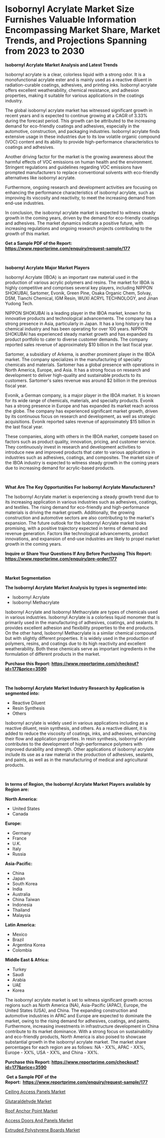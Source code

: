 <p><h1>Isobornyl Acrylate Market Size Furnishes Valuable Information Encompassing Market Share, Market Trends, and Projections Spanning from 2023 to 2030</h1></p><p><strong>Isobornyl Acrylate Market Analysis and Latest Trends</strong></p>
<p><p>Isobornyl acrylate is a clear, colorless liquid with a strong odor. It is a monofunctional acrylate ester and is mainly used as a reactive diluent in radiation-curable coatings, adhesives, and printing inks. Isobornyl acrylate offers excellent weatherability, chemical resistance, and adhesion properties, making it suitable for various applications in the coatings industry.</p><p>The global isobornyl acrylate market has witnessed significant growth in recent years and is expected to continue growing at a CAGR of 3.33% during the forecast period. This growth can be attributed to the increasing demand for eco-friendly coatings and adhesives, especially in the automotive, construction, and packaging industries. Isobornyl acrylate finds extensive usage in these industries due to its low volatile organic compound (VOC) content and its ability to provide high-performance characteristics to coatings and adhesives.</p><p>Another driving factor for the market is the growing awareness about the harmful effects of VOC emissions on human health and the environment. Stringent regulations and guidelines regarding VOC emissions have prompted manufacturers to replace conventional solvents with eco-friendly alternatives like isobornyl acrylate.</p><p>Furthermore, ongoing research and development activities are focusing on enhancing the performance characteristics of isobornyl acrylate, such as improving its viscosity and reactivity, to meet the increasing demand from end-use industries.</p><p>In conclusion, the isobornyl acrylate market is expected to witness steady growth in the coming years, driven by the demand for eco-friendly coatings and adhesives. The market dynamics indicate a positive future, with increasing regulations and ongoing research projects contributing to the growth of this market.</p></p>
<p><strong>Get a Sample PDF of the Report:&nbsp; <a href="https://www.reportprime.com/enquiry/request-sample/177">https://www.reportprime.com/enquiry/request-sample/177</a></strong></p>
<p>&nbsp;</p>
<p><strong>Isobornyl Acrylate Major Market Players</strong></p>
<p><p>Isobornyl Acrylate (IBOA) is an important raw material used in the production of various acrylic polymers and resins. The market for IBOA is highly competitive and comprises several key players, including NIPPON SHOKUBAI, Sartomer, Evonik, Green Pine, Osaka Organic Chem, Solvay, DSM, Tianchi Chemical, IGM Resin, WUXI ACRYL TECHNOLOGY, and Jinan Yudong Tech. </p><p>NIPPON SHOKUBAI is a leading player in the IBOA market, known for its innovative products and technological advancements. The company has a strong presence in Asia, particularly in Japan. It has a long history in the chemical industry and has been operating for over 100 years. NIPPON SHOKUBAI has experienced steady market growth and has expanded its product portfolio to cater to diverse customer demands. The company reported sales revenue of approximately $10 billion in the last fiscal year.</p><p>Sartomer, a subsidiary of Arkema, is another prominent player in the IBOA market. The company specializes in the manufacturing of specialty chemicals and materials. Sartomer has a global presence with operations in North America, Europe, and Asia. It has a strong focus on research and development to deliver high-quality and sustainable products to its customers. Sartomer's sales revenue was around $2 billion in the previous fiscal year.</p><p>Evonik, a German company, is a major player in the IBOA market. It is known for its wide range of chemicals, materials, and specialty products. Evonik has a strong presence in Europe and has expanded its market reach across the globe. The company has experienced significant market growth, driven by its continuous focus on research and development, as well as strategic acquisitions. Evonik reported sales revenue of approximately $15 billion in the last fiscal year.</p><p>These companies, along with others in the IBOA market, compete based on factors such as product quality, innovation, pricing, and customer service. They continuously invest in research and development activities to introduce new and improved products that cater to various applications in industries such as adhesives, coatings, and composites. The market size of the IBOA industry is expected to witness steady growth in the coming years due to increasing demand for acrylic-based products.</p></p>
<p>&nbsp;</p>
<p><strong>What Are The Key Opportunities For Isobornyl Acrylate Manufacturers?</strong></p>
<p><p>The Isobornyl Acrylate market is experiencing a steady growth trend due to its increasing application in various industries such as adhesives, coatings, and textiles. The rising demand for eco-friendly and high-performance materials is driving the market growth. Additionally, the growing construction and automotive sectors are also contributing to the market's expansion. The future outlook for the Isobornyl Acrylate market looks promising, with a positive trajectory expected in terms of demand and revenue generation. Factors like technological advancements, product innovations, and expansion of end-use industries are likely to propel market growth in the coming years.</p></p>
<p><strong>Inquire or Share Your Questions If Any Before Purchasing This Report: <a href="https://www.reportprime.com/enquiry/pre-order/177">https://www.reportprime.com/enquiry/pre-order/177</a></strong></p>
<p>&nbsp;</p>
<p><strong>Market Segmentation</strong></p>
<p><strong>The Isobornyl Acrylate Market Analysis by types is segmented into:</strong></p>
<p><ul><li>Isobornyl Acrylate</li><li>Isobornyl Methacrylate</li></ul></p>
<p><p>Isobornyl Acrylate and Isobornyl Methacrylate are types of chemicals used in various industries. Isobornyl Acrylate is a colorless liquid monomer that is primarily used in the manufacturing of adhesives, coatings, and sealants. It provides excellent adhesion and flexibility properties to the end products. On the other hand, Isobornyl Methacrylate is a similar chemical compound but with slightly different properties. It is widely used in the production of polymers, resins, and coatings due to its high reactivity and excellent weatherability. Both these chemicals serve as important ingredients in the formulation of different products in the market.</p></p>
<p><strong>Purchase this Report:&nbsp;<a href="https://www.reportprime.com/checkout?id=177&price=3590">https://www.reportprime.com/checkout?id=177&price=3590</a></strong></p>
<p>&nbsp;</p>
<p><strong>The Isobornyl Acrylate Market Industry Research by Application is segmented into:</strong></p>
<p><ul><li>Reactive Diluent</li><li>Resin Synthesis</li><li>Others</li></ul></p>
<p><p>Isobornyl acrylate is widely used in various applications including as a reactive diluent, resin synthesis, and others. As a reactive diluent, it is added to reduce the viscosity of coatings, inks, and adhesives, enhancing their flow and application properties. In resin synthesis, isobornyl acrylate contributes to the development of high-performance polymers with improved durability and strength. Other applications of isobornyl acrylate include its use as a raw material in the production of adhesives, sealants, and paints, as well as in the manufacturing of medical and agricultural products.</p></p>
<p>&nbsp;</p>
<p><strong>In terms of Region, the Isobornyl Acrylate Market Players available by Region are:</strong></p>
<p>
    <p> <strong> North America: </strong>
        <ul>
            <li>United States</li>
            <li>Canada</li>
        </ul>
        </p> 
    <p> <strong> Europe: </strong>
        <ul>
            <li>Germany</li>
            <li>France</li>
            <li>U.K.</li>
            <li>Italy</li>
            <li>Russia</li>
        </ul>
        </p> 
    <p> <strong> Asia-Pacific: </strong>
        <ul>
            <li>China</li>
            <li>Japan</li>
            <li>South Korea</li>
            <li>India</li>
            <li>Australia</li>
            <li>China Taiwan</li>
            <li>Indonesia</li>
            <li>Thailand</li>
            <li>Malaysia</li>
        </ul>
        </p> 
    <p> <strong> Latin America: </strong>
        <ul>
            <li>Mexico</li>
            <li>Brazil</li>
            <li>Argentina Korea</li>
            <li>Colombia</li>
        </ul>
        </p> 
    <p> <strong> Middle East & Africa: </strong>
        <ul>
            <li>Turkey</li>
            <li>Saudi</li>
            <li>Arabia</li>
            <li>UAE</li>
            <li>Korea</li>
        </ul>
    </p>
    </p>
<p><p>The isobornyl acrylate market is set to witness significant growth across regions such as North America (NA), Asia-Pacific (APAC), Europe, the United States (USA), and China. The expanding construction and automotive industries in APAC and Europe are expected to dominate the market, owing to the rising demand for adhesives, coatings, and paints. Furthermore, increasing investments in infrastructure development in China contribute to its market dominance. With a strong focus on sustainability and eco-friendly products, North America is also poised to showcase substantial growth in the isobornyl acrylate market. The market share percentages for each region are as follows: NA - XX%, APAC - XX%, Europe - XX%, USA - XX%, and China - XX%.</p></p>
<p><strong>Purchase this Report: <a href="https://www.reportprime.com/checkout?id=177&price=3590">https://www.reportprime.com/checkout?id=177&price=3590</a></strong></p>
<p>&nbsp;<strong>Get a Sample PDF of the Report:&nbsp;&nbsp;<a href="https://www.reportprime.com/enquiry/request-sample/177">https://www.reportprime.com/enquiry/request-sample/177</a></strong></p>
<p><strong></strong></p>
<p><p><a href="https://medium.com/@hazelharvey1918/ceiling-access-panels-market-the-key-to-successful-business-strategy-forecast-till-2030-7128509a995d">Ceiling Access Panels Market</a></p><p><a href="https://github.com/luckyshygirl/Market-Research-Report-List-1/blob/main/glutaraldehyde-market.md">Glutaraldehyde Market</a></p><p><a href="https://medium.com/@ravenrussel2023/roof-anchor-point-market-analysis-its-cagr-market-segmentation-and-global-industry-overview-cab47959469b">Roof Anchor Point Market</a></p><p><a href="https://medium.com/@gerardowolf/access-doors-and-panels-market-size-reveals-the-best-marketing-channels-in-global-industry-8ccedf9e37da">Access Doors And Panels Market</a></p><p><a href="https://github.com/vimar16th/Market-Research-Report-List-1/blob/main/extruded-polystyrene-boards-market.md">Extruded Polystyrene Boards Market</a></p></p>